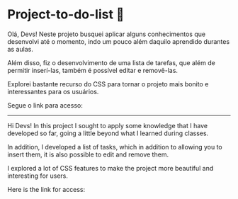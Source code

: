 # Project-to-do-list 🔡
Olá, Devs! Neste projeto busquei aplicar alguns conhecimentos que desenvolvi até o momento, indo um pouco além daquilo aprendido durantes as aulas. 

Além disso, fiz o desenvolvimento de uma lista de tarefas, que além de permitir inserí-las, também é possível editar e removê-las. 

Explorei bastante recurso do CSS para tornar o projeto mais bonito e interessantes para os usuários. 

Segue o link para acesso: 

<hr>

Hi Devs! In this project I sought to apply some knowledge that I have developed so far, going a little beyond what I learned during classes.

In addition, I developed a list of tasks, which in addition to allowing you to insert them, it is also possible to edit and remove them.

I explored a lot of CSS features to make the project more beautiful and interesting for users.

Here is the link for access:


